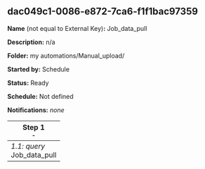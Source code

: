## dac049c1-0086-e872-7ca6-f1f1bac97359

**Name** (not equal to External Key)**:** Job_data_pull

**Description:** n/a

**Folder:** my automations/Manual_upload/

**Started by:** Schedule

**Status:** Ready

**Schedule:** Not defined

**Notifications:** _none_


| Step 1<br>_<small>-</small>_ |
| --- |
| _1.1: query_<br>Job_data_pull |

